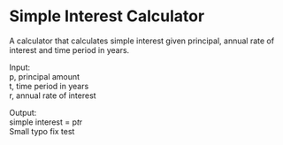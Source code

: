 # Simple Interest Calculator


A calculator that calculates simple interest given principal, annual rate of interest and time period in years.  

Input:  
   p, principal amount  
   t, time period in years  
   r, annual rate of interest  

Output:  
   simple interest = p*t*r  
Small typo fix test
